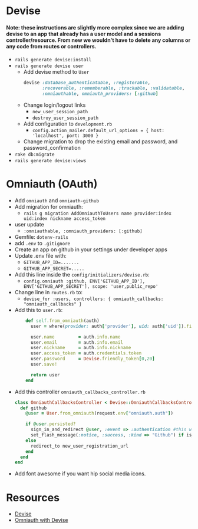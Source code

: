 # Devise

#### Note: these instructions are slightly more complex since we are adding devise to an app that already has a user model and a sessions controller/resource. From new we wouldn't have to delete any columns or any code from routes or controllers.
- `rails generate devise:install`
- `rails generate devise user`
  - Add devise method to `User`
    ```ruby
    devise :database_authenticatable, :registerable,
           :recoverable, :rememberable, :trackable, :validatable,
           :omniauthable, omniauth_providers: [:github]
    ```
  - Change login/logout links
     - `new_user_session_path`
     - `destroy_user_session_path`
  - Add configuration to `development.rb`
    - `config.action_mailer.default_url_options = { host: 'localhost', port: 3000 }`
  - Change migration to drop the existing email and password, and password_confirmation
- `rake db:migrate`
- `rails generate devise:views`

# Omniauth (OAuth)
- Add `omniauth` and `omniauth-github`
- Add migration for omniauth:
  - `rails g migration AddOmniauthToUsers name provider:index uid:index nickname access_token`
- user update
  - `:omniauthable, :omniauth_providers: [:github]`
- Gemfile: `dotenv-rails`
- add `.env` to `.gitignore`
- Create an app on github in your settings under developer apps
- Update .env file with:
  - `GITHUB_APP_ID=.......`
  - `GITHUB_APP_SECRET=.....`
- Add this line inside the `config/initializers/devise.rb`:
  - `config.omniauth :github, ENV['GITHUB_APP_ID'], ENV['GITHUB_APP_SECRET'], scope: 'user,public_repo'`
- Change line in `routes.rb` to:
  - `devise_for :users, controllers: { omniauth_callbacks: "omniauth_callbacks" }`
- Add this to `user.rb`:
  ```ruby
      def self.from_omniauth(auth)
        user = where(provider: auth['provider'], uid: auth['uid']).first_or_create

        user.name         = auth.info.name
        user.email        = auth.info.email
        user.nickname     = auth.info.nickname
        user.access_token = auth.credentials.token
        user.password     = Devise.friendly_token[0,20]
        user.save!

        return user
      end
  ```
- Add this controller `omniauth_callbacks_controller.rb`
  ```ruby
  class OmniauthCallbacksController < Devise::OmniauthCallbacksController
    def github
      @user = User.from_omniauth(request.env["omniauth.auth"])

      if @user.persisted?
        sign_in_and_redirect @user, :event => :authentication #this will throw if @user is not activated
        set_flash_message(:notice, :success, :kind => "Github") if is_navigational_format?
      else
        redirect_to new_user_registration_url
      end
    end
  end
  ```
- Add font awesome if you want hip social media icons.

# Resources
- [Devise](https://github.com/plataformatec/devise#getting-started)
- [Omniauth with Devise](https://github.com/plataformatec/devise/wiki/OmniAuth:-Overview)

